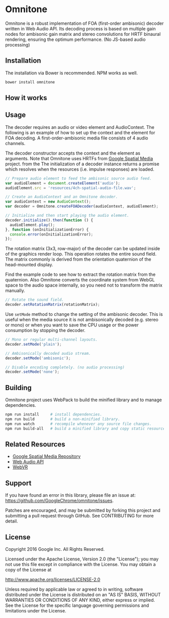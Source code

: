 # Omnitone

Omnitone is a robust implementation of FOA (first-order ambisonic) decoder written in Web Audio API. Its decoding process is based on multiple gain nodes for ambisonic gain matrix and stereo convolutions for HRTF binaural rendering, ensuring the optimum performance. (No JS-based audio processing)


## Installation

The installation via Bower is recommended. NPM works as well.

```bash
bower install omnitone
```


## How it works




## Usage

The decoder requires an audio or video element and AudioContext. The following is an example of how to set up the context and the element for FOA decoding. A first-order-ambisonic media file consists of 4 audio channels.

The decoder constructor accepts the context and the element as arguments. Note that Omnitone uses HRTFs from [Google Spatial Media](https://github.com/google/spatial-media) project. from the The initialization of a decoder instance returns a promise which resolves when the resources (i.e. impulse responses) are loaded.

```js
// Prepare audio element to feed the ambisonic source audio feed.
var audioElement = document.createElement('audio');
audioElement.src = 'resources/4ch-spatial-audio-file.wav';

// Create an AudioContext and an Omnitone decoder.
var audioContext = new AudioContext();
var decoder = Omnitone.createFOADecoder(audioContext, audioElement);

// Initialize and then start playing the audio element.
decoder.initialize().then(function () {
  audioElement.play();
}, function (onInitializationError) {
  console.error(onInitializationError);
});
```

The rotation matrix (3x3, row-major) of the decoder can be updated inside of the graphics render loop. This operation rotates the entire sound field. The matrix commonly is derived from the orientation quaternion of the head-mounted display.

Find the example code to see how to extract the rotation matrix from the quaternion. Also Omnitone converts the coordinate system from WebGL space to the audio space internally, so you need not to transform the matrix manually.

```js
// Rotate the sound field.
decoder.setRotationMatrix(rotationMatrix);
```


Use `setMode` method to change the setting of the ambisonic decoder. This is useful when the media source it is not ambisonically decoded (e.g. stereo or mono) or when you want to save the CPU usage or the power consumption by stopping the decoder.

```js
// Mono or regular multi-channel layouts.
decoder.setMode('plain');

// Ambisonically decoded audio stream.
decoder.setMode('ambisonic');

// Disable encoding completely. (no audio processing)
decoder.setMode('none');
```


## Building

Omnitone project uses WebPack to build the minified library and to manage dependencies.

```bash
npm run install     # install dependencies.
npm run build       # build a non-minified library.
npm run watch       # recompile whenever any source file changes.
npm run build-all   # build a minified library and copy static resources.
```


## Related Resources

* [Google Spatial Media Repository](https://github.com/google/spatial-media)
* [Web Audio API](https://webaudio.github.io/web-audio-api/)
* [WebVR](https://webvr.info/)


## Support

If you have found an error in this library, please file an issue at: https://github.com/GoogleChrome/omnitone/issues.

Patches are encouraged, and may be submitted by forking this project and submitting a pull request through GitHub. See CONTRIBUTING for more detail.


## License

Copyright 2016 Google Inc. All Rights Reserved.

Licensed under the Apache License, Version 2.0 (the "License"); you may not use this file except in compliance with the License. You may obtain a copy of the License at

http://www.apache.org/licenses/LICENSE-2.0

Unless required by applicable law or agreed to in writing, software distributed under the License is distributed on an "AS IS" BASIS, WITHOUT WARRANTIES OR CONDITIONS OF ANY KIND, either express or implied. See the License for the specific language governing permissions and limitations under the License.

